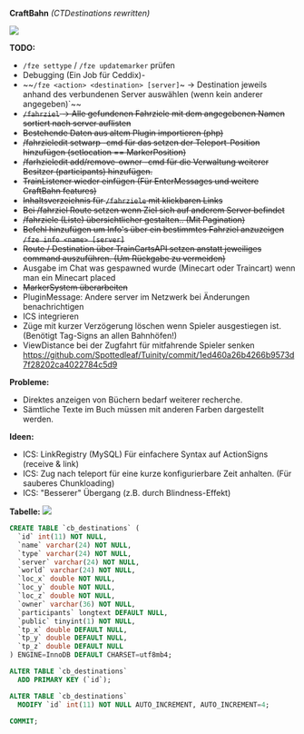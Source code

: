 **CraftBahn** _(CTDestinations rewritten)_

![](https://media.tenor.com/images/b31da936191fcccadb8fc6e0fc777070/tenor.gif)

**TODO:**
- `/fze settype` / `/fze updatemarker` prüfen
- Debugging (Ein Job für Ceddix)- 
- ~~`/fze <action> <destination> [server]`~ -> Destination jeweils anhand des verbundenen Server auswählen (wenn kein anderer angegeben)`~~
- ~~`/fahrziel` <destination> -> Alle gefundenen Fahrziele mit dem angegebenen Namen sortiert nach server auflisten~~
- ~~Bestehende Daten aus altem Plugin importieren (php)~~
- ~~/fahrzieledit setwarp -cmd für das setzen der Teleport-Position hinzufügen (setlocation == MarkerPosition)~~
- ~~/farhzieledit add/remove-owner -cmd für die Verwaltung weiterer Besitzer (participants) hinzufügen.~~
- ~~TrainListener wieder einfügen (Für EnterMessages und weitere CraftBahn features)~~
- ~~Inhaltsverzeichnis für `/fahrziele` mit klickbaren Links~~
- ~~Bei /fahrziel Route setzen wenn Ziel sich auf anderem Server befindet~~ 
- ~~/fahrziele (Liste) übersichtlicher gestalten.. (Mit Pagination)~~
- ~~Befehl hinzufügen um Info's über ein bestimmtes Fahrziel anzuzeigen `/fze info <name> [server]`~~
- ~~Route / Destination über TrainCartsAPI setzen anstatt jeweiliges command auszuführen. (Um Rückgabe zu vermeiden)~~
- Ausgabe im Chat was gespawned wurde (Minecart oder Traincart) wenn man ein Minecart placed
- ~~MarkerSystem überarbeiten~~
- PluginMessage: Andere server im Netzwerk bei Änderungen benachrichtigen
- ICS integrieren
- Züge mit kurzer Verzögerung löschen wenn Spieler ausgestiegen ist. (Benötigt Tag-Signs an allen Bahnhöfen!)
- ViewDistance bei der Zugfahrt für mitfahrende Spieler senken https://github.com/Spottedleaf/Tuinity/commit/1ed460a26b4266b9573d7f28202ca4022784c5d9

**Probleme:**
- Direktes anzeigen von Büchern bedarf weiterer recherche.
- Sämtliche Texte im Buch müssen mit anderen Farben dargestellt werden.

**Ideen:**
- ICS: LinkRegistry (MySQL) Für einfachere Syntax auf ActionSigns (receive & link)
- ICS: Zug nach teleport für eine kurze konfigurierbare Zeit anhalten. (Für sauberes Chunkloading)
- ICS: "Besserer" Übergang (z.B. durch Blindness-Effekt)

**Tabelle:**
![](https://craft-together.de/~irgendsoeintyp/chrome_42JbdTaOft.png)

``` sql
CREATE TABLE `cb_destinations` (
  `id` int(11) NOT NULL,
  `name` varchar(24) NOT NULL,
  `type` varchar(24) NOT NULL,
  `server` varchar(24) NOT NULL,
  `world` varchar(24) NOT NULL,
  `loc_x` double NOT NULL,
  `loc_y` double NOT NULL,
  `loc_z` double NOT NULL,
  `owner` varchar(36) NOT NULL,
  `participants` longtext DEFAULT NULL,
  `public` tinyint(1) NOT NULL,
  `tp_x` double DEFAULT NULL,
  `tp_y` double DEFAULT NULL,
  `tp_z` double DEFAULT NULL
) ENGINE=InnoDB DEFAULT CHARSET=utf8mb4;

ALTER TABLE `cb_destinations`
  ADD PRIMARY KEY (`id`);

ALTER TABLE `cb_destinations`
  MODIFY `id` int(11) NOT NULL AUTO_INCREMENT, AUTO_INCREMENT=4;
  
COMMIT;
```

